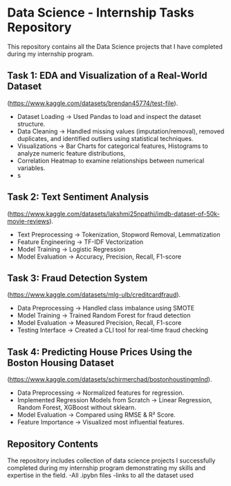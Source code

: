 # Data Science - Internship Tasks Repository

This repository contains all the Data Science projects that I have completed during my internship program.

## Task 1: EDA and Visualization of a Real-World Dataset
(https://www.kaggle.com/datasets/brendan45774/test-file).
- Dataset Loading → Used Pandas to load and inspect the dataset structure.
- Data Cleaning → Handled missing values (imputation/removal), removed duplicates, and identified outliers using statistical techniques.
- Visualizations → Bar Charts for categorical features,
  Histograms to analyze numeric feature distributions,
- Correlation Heatmap to examine relationships between numerical variables.
- s
## Task 2: Text Sentiment Analysis
(https://www.kaggle.com/datasets/lakshmi25npathi/imdb-dataset-of-50k-movie-reviews).
- Text Preprocessing → Tokenization, Stopword Removal, Lemmatization
- Feature Engineering → TF-IDF Vectorization
- Model Training → Logistic Regression
- Model Evaluation → Accuracy, Precision, Recall, F1-score

## Task 3: Fraud Detection System
(https://www.kaggle.com/datasets/mlg-ulb/creditcardfraud).
- Data Preprocessing → Handled class imbalance using SMOTE
- Model Training → Trained Random Forest for fraud detection
- Model Evaluation → Measured Precision, Recall, F1-score
- Testing Interface → Created a CLI tool for real-time fraud checking

## Task 4: Predicting House Prices Using the Boston Housing Dataset
(https://www.kaggle.com/datasets/schirmerchad/bostonhoustingmlnd).
- Data Preprocessing → Normalized features for regression.
- Implemented Regression Models from Scratch → Linear Regression, Random Forest, XGBoost without sklearn.
- Model Evaluation → Compared using RMSE & R² Score.
- Feature Importance → Visualized most influential features.

## Repository Contents

The repository includes collection of data science projects I successfully completed during my internship program demonstrating my skills and expertise in the field.
-All .ipybn files
-links to all the dataset used
```sh
